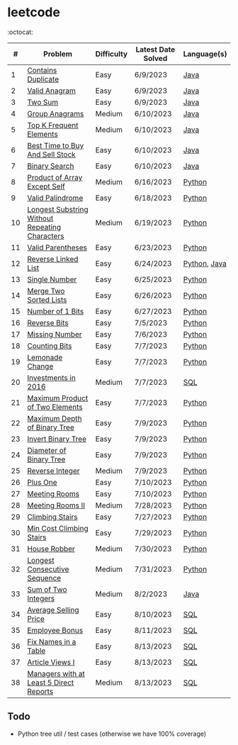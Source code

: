 # leetcode

:octocat:

| #   | Problem                                                                                                                         | Difficulty | Latest Date Solved | Language(s)                                                                                                                                                                                                                  |
|-----|---------------------------------------------------------------------------------------------------------------------------------|------------|--------------------|------------------------------------------------------------------------------------------------------------------------------------------------------------------------------------------------------------------------------|
| 1   | [Contains Duplicate](https://leetcode.com/problems/contains-duplicate/)                                                         | Easy       | 6/9/2023           | [Java](https://github.com/maxdemaio/leetcode/blob/main/java-problems/src/main/java/array/ContainsDuplicate.java)                                                                                                             |
| 2   | [Valid Anagram](https://leetcode.com/problems/valid-anagram/)                                                                   | Easy       | 6/9/2023           | [Java](https://github.com/maxdemaio/leetcode/blob/main/java-problems/src/main/java/string/ValidAnagram.java)                                                                                                                 |
| 3   | [Two Sum](https://leetcode.com/problems/two-sum/)                                                                               | Easy       | 6/9/2023           | [Java](https://github.com/maxdemaio/leetcode/blob/main/java-problems/src/main/java/array/TwoSum.java)                                                                                                                        |
| 4   | [Group Anagrams](https://leetcode.com/problems/group-anagrams/)                                                                 | Medium     | 6/10/2023          | [Java](https://github.com/maxdemaio/leetcode/blob/main/java-problems/src/main/java/array/GroupAnagrams.java)                                                                                                                 |
| 5   | [Top K Frequent Elements](https://leetcode.com/problems/top-k-frequent-elements/)                                               | Medium     | 6/10/2023          | [Java](https://github.com/maxdemaio/leetcode/blob/main/java-problems/src/main/java/array/TopKFrequentElements.java)                                                                                                          |
| 6   | [Best Time to Buy And Sell Stock](https://leetcode.com/problems/best-time-to-buy-and-sell-stock/)                               | Easy       | 6/10/2023          | [Java](https://github.com/maxdemaio/leetcode/blob/main/java-problems/src/main/java/array/BestTimeToBuyAndSellStock.java)                                                                                                     |
| 7   | [Binary Search](https://leetcode.com/problems/binary-search/)                                                                   | Easy       | 6/10/2023          | [Java](https://github.com/maxdemaio/leetcode/blob/main/java-problems/src/main/java/searchSort/BinarySearch.java)                                                                                                             |
| 8   | [Product of Array Except Self](https://leetcode.com/problems/product-of-array-except-self/)                                     | Medium     | 6/16/2023          | [Python](https://github.com/maxdemaio/leetcode/blob/main/python-problems/arrays/productnotself.py)                                                                                                                           |
| 9   | [Valid Palindrome](https://leetcode.com/problems/valid-palindrome)                                                              | Easy       | 6/18/2023          | [Python](https://github.com/maxdemaio/leetcode/blob/main/python-problems/twopointers/validpalindrome.py)                                                                                                                     |
| 10  | [Longest Substring Without Repeating Characters](https://leetcode.com/problems/longest-substring-without-repeating-characters/) | Medium     | 6/19/2023          | [Python](https://github.com/maxdemaio/leetcode/blob/main/python-problems/slidingwindow/longestsubstringwithoutrepchars.py)                                                                                                   |
| 11  | [Valid Parentheses](https://leetcode.com/problems/valid-parentheses/solutions/)                                                 | Easy       | 6/23/2023          | [Python](https://github.com/maxdemaio/leetcode/blob/main/python-problems/stack/validparen.py)                                                                                                                                |
| 12  | [Reverse Linked List](https://leetcode.com/problems/reverse-linked-list/)                                                       | Easy       | 6/24/2023          | [Python](https://github.com/maxdemaio/leetcode/blob/main/python-problems/linkedlist/reverselinkedlist.py), [Java](https://github.com/maxdemaio/leetcode/blob/main/java-problems/src/main/java/linkedList/ReverseLinkedList.java) |
| 13  | [Single Number](https://leetcode.com/problems/single-number/)                                                                   | Easy       | 6/25/2023          | [Python](https://github.com/maxdemaio/leetcode/blob/main/python-problems/bitmanipulation/singlenum.py)                                                                                                                       |
| 14  | [Merge Two Sorted Lists](https://leetcode.com/problems/merge-two-sorted-lists/)                                                 | Easy       | 6/26/2023          | [Python](https://github.com/maxdemaio/leetcode/blob/main/python-problems/linkedlist/mergetwosortedlists.py)                                                                                                                  |
| 15  | [Number of 1 Bits](https://leetcode.com/problems/number-of-1-bits/)                                                             | Easy       | 6/27/2023          | [Python](https://github.com/maxdemaio/leetcode/blob/main/python-problems/bitmanipulation/num1bits.py)                                                                                                                        |
| 16  | [Reverse Bits](https://leetcode.com/problems/reverse-bits/)                                                                     | Easy       | 7/5/2023           | [Python](https://github.com/maxdemaio/leetcode/blob/main/python-problems/bitmanipulation/reversebits.py)                                                                                                                     |
| 17  | [Missing Number](https://leetcode.com/problems/missing-number/)                                                                 | Easy       | 7/6/2023           | [Python](https://github.com/maxdemaio/leetcode/blob/main/python-problems/bitmanipulation/missingnum.py)                                                                                                                      |
| 18  | [Counting Bits](https://leetcode.com/problems/counting-bits/)                                                                   | Easy       | 7/7/2023           | [Python](https://github.com/maxdemaio/leetcode/blob/main/python-problems/bitmanipulation/countingbits.py)                                                                                                                    |
| 19  | [Lemonade Change](https://leetcode.com/problems/lemonade-change/)                                                               | Easy       | 7/7/2023           | [Python](https://github.com/maxdemaio/leetcode/blob/main/python-problems/arrays/lemonadechange.py)                                                                                                                           |
| 20  | [Investments in 2016](https://leetcode.com/problems/investments-in-2016/)                                                       | Medium     | 7/7/2023           | [SQL](https://github.com/maxdemaio/leetcode/blob/main/sql-problems/investments-in-2016.sql)                                                                                                                                  |
| 21  | [Maximum Product of Two Elements](https://leetcode.com/problems/maximum-product-of-two-elements-in-an-array/)                   | Easy       | 7/7/2023           | [Python](https://github.com/maxdemaio/leetcode/blob/main/python-problems/arrays/maxprod2elements.py)                                                                                                                         |
| 22  | [Maximum Depth of Binary Tree](https://leetcode.com/problems/maximum-depth-of-binary-tree/)                                     | Easy       | 7/9/2023           | [Python](https://github.com/maxdemaio/leetcode/blob/main/python-problems/trees/maxdepthofbinarytree.py)                                                                                                                      |
| 23  | [Invert Binary Tree](https://leetcode.com/problems/invert-binary-tree/)                                                         | Easy       | 7/9/2023           | [Python](https://github.com/maxdemaio/leetcode/blob/main/python-problems/trees/invertbinarytree.py)                                                                                                                          |
| 24  | [Diameter of Binary Tree](https://leetcode.com/problems/diameter-of-binary-tree/)                                               | Easy       | 7/9/2023           | [Python](https://github.com/maxdemaio/leetcode/blob/main/python-problems/trees/diameterofbinarytree.py)                                                                                                                      |
| 25  | [Reverse Integer](https://leetcode.com/problems/reverse-integer/)                                                               | Medium     | 7/9/2023           | [Python](https://github.com/maxdemaio/leetcode/blob/main/python-problems/bitmanipulation/reverseinteger.py)                                                                                                                  |
| 26  | [Plus One](https://leetcode.com/problems/plus-one/)                                                                             | Easy       | 7/10/2023          | [Python](https://github.com/maxdemaio/leetcode/blob/main/python-problems/math/plusone.py)                                                                                                                                    |
| 27  | [Meeting Rooms](https://leetcode.com/problems/meeting-rooms/)                                                                   | Easy       | 7/10/2023          | [Python](https://github.com/maxdemaio/leetcode/blob/main/python-problems/internals/meetingrooms.py)                                                                                                                          |
| 28  | [Meeting Rooms II ](https://leetcode.com/problems/meeting-rooms-ii/)                                                            | Medium     | 7/28/2023          | [Python](https://github.com/maxdemaio/leetcode/blob/main/python-problems/internals/meetingrooms2.py)                                                                                                                         |
| 29  | [Climbing Stairs](https://leetcode.com/problems/climbing-stairs/)                                                               | Easy       | 7/27/2023          | [Python](https://github.com/maxdemaio/leetcode/blob/main/python-problems/dynamicprogramming/stairs.py)                                                                                                                       |
| 30  | [Min Cost Climbing Stairs](https://leetcode.com/problems/min-cost-climbing-stairs/)                                             | Easy       | 7/29/2023          | [Python](https://github.com/maxdemaio/leetcode/blob/main/python-problems/dynamicprogramming/mincostclimbingstairs.py)                                                                                                        |
| 31  | [House Robber](https://leetcode.com/problems/house-robber/)                                                                     | Medium     | 7/30/2023          | [Python](https://github.com/maxdemaio/leetcode/blob/main/python-problems/dynamicprogramming/houserobber.py)                                                                                                                  |
| 32  | [Longest Consecutive Sequence](https://leetcode.com/problems/longest-consecutive-sequence/)                                     | Medium     | 7/31/2023          | [Python](https://github.com/maxdemaio/leetcode/blob/main/python-problems/arrays/longestconsecutivesequence.py)                                                                                                               |
| 33  | [Sum of Two Integers](https://leetcode.com/problems/sum-of-two-integers/)                                                       | Medium     | 8/2/2023           | [Java](https://github.com/maxdemaio/leetcode/blob/main/java-problems/src/main/java/bitManipulation/SumOfTwoIntegers.java)                                                                                                    |
| 34  | [Average Selling Price](https://leetcode.com/problems/average-selling-price/)                                                   | Easy       | 8/10/2023          | [SQL](https://github.com/maxdemaio/leetcode/blob/main/sql-problems/average-selling-price.sql) |
| 35  | [Employee Bonus](https://leetcode.com/problems/employee-bonus/)                                                                 | Easy       | 8/11/2023          | [SQL](https://github.com/maxdemaio/leetcode/blob/main/sql-problems/employee-bonus.sql) |
| 36  | [Fix Names in a Table](https://leetcode.com/problems/fix-names-in-a-table/)                                                     | Easy       | 8/13/2023          | [SQL](https://github.com/maxdemaio/leetcode/blob/main/sql-problems/fix-names-in-a-table.sql) |       
| 37  | [Article Views I](https://leetcode.com/problems/article-views-i/)                                                               | Easy       | 8/13/2023          | [SQL](https://github.com/maxdemaio/leetcode/blob/main/sql-problems/article-views-i.sql) |       
| 38  | [Managers with at Least 5 Direct Reports](https://leetcode.com/problems/managers-with-at-least-5-direct-reports/)                                                               | Medium     | 8/13/2023          | [SQL](https://github.com/maxdemaio/leetcode/blob/main/sql-problems/managers-with-at-least-5-direct-reports.sql) |       


## Todo

- Python tree util / test cases (otherwise we have 100% coverage)

